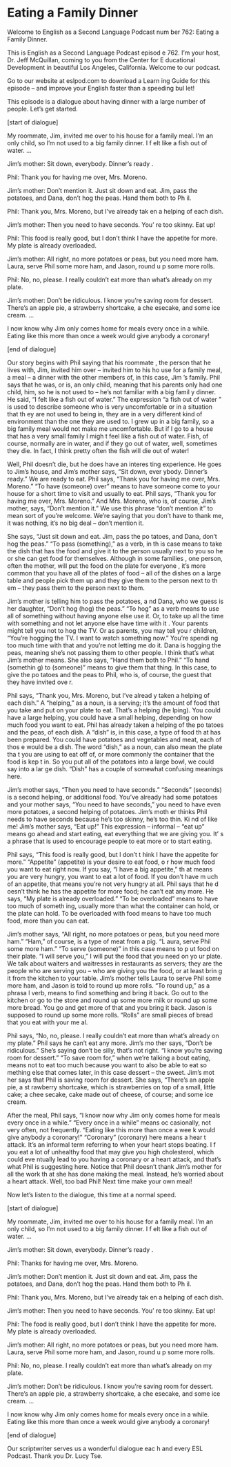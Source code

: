 # Eating a Family Dinner

Welcome to English as a Second Language Podcast num ber 762: Eating a Family Dinner.

This is English as a Second Language Podcast episod e 762.  I’m your host, Dr. Jeff McQuillan, coming to you from the Center for E ducational Development in beautiful Los Angeles, California.  Welcome to our podcast.

Go to our website at eslpod.com to download a Learn ing Guide for this episode – and improve your English faster than a speeding bul let!

This episode is a dialogue about having dinner with  a large number of people. Let’s get started.

[start of dialogue]

My roommate, Jim, invited me over to his house for a family meal.  I’m an only child, so I’m not used to a big family dinner.  I f elt like a fish out of water. …

Jim’s mother:  Sit down, everybody.  Dinner’s ready .

Phil:  Thank you for having me over, Mrs. Moreno.

Jim’s mother:  Don’t mention it.  Just sit down and  eat.  Jim, pass the potatoes, and Dana, don’t hog the peas.  Hand them both to Ph il.

Phil:  Thank you, Mrs. Moreno, but I’ve already tak en a helping of each dish.

Jim’s mother:  Then you need to have seconds.  You’ re too skinny.  Eat up!

Phil:  This food is really good, but I don’t think I have the appetite for more.  My plate is already overloaded.

Jim’s mother:  All right, no more potatoes or peas,  but you need more ham. Laura, serve Phil some more ham, and Jason, round u p some more rolls.

Phil:  No, no, please.  I really couldn’t eat more than what’s already on my plate.

Jim’s mother:  Don’t be ridiculous.  I know you’re saving room for dessert. There’s an apple pie, a strawberry shortcake, a che esecake, and some ice cream. …

I now know why Jim only comes home for meals every once in a while.  Eating like this more than once a week would give anybody a coronary!

[end of dialogue]

Our story begins with Phil saying that his roommate , the person that he lives with, Jim, invited him over – invited him to his ho use for a family meal, a meal – a dinner with the other members of, in this case, Jim ’s family.  Phil says that he was, or is, an only child, meaning that his parents  only had one child, him, so he is not used to – he’s not familiar with a big famil y dinner.  He said, “I felt like a fish out of water.”  The expression “a fish out of water ” is used to describe someone who is very uncomfortable or in a situation that th ey are not used to being in, they are in a very different kind of environment than the one they are used to.  I grew up in a big family, so a big family meal would not make me uncomfortable.  But if I go to a house that has a very small family I migh t feel like a fish out of water. Fish, of course, normally are in water, and if they  go out of water, well, sometimes they die.  In fact, I think pretty often the fish will die out of water!

Well, Phil doesn’t die, but he does have an interes ting experience.  He goes to Jim’s house, and Jim’s mother says, “Sit down, ever ybody.  Dinner’s ready.”  We are ready to eat.  Phil says, “Thank you for having  me over, Mrs. Moreno.”  “To have (someone) over” means to have someone come to your house for a short time to visit and usually to eat.  Phil says, “Thank you for having me over, Mrs. Moreno.”  And Mrs. Moreno, who is, of course, Jim’s  mother, says, “Don’t mention it.”  We use this phrase “don’t mention it”  to mean sort of you’re welcome.  We’re saying that you don’t have to thank  me, it was nothing, it’s no big deal – don’t mention it.

She says, “Just sit down and eat.  Jim, pass the po tatoes, and Dana, don’t hog the peas.”  “To pass (something),” as a verb, in th is case means to take the dish that has the food and give it to the person usually  next to you so he or she can get food for themselves.  Although in some families , one person, often the mother, will put the food on the plate for everyone , it’s more common that you have all of the plates of food – all of the dishes on a large table and people pick them up and they give them to the person next to th em – they pass them to the person next to them.

Jim’s mother is telling him to pass the potatoes, a nd Dana, who we guess is her daughter, “Don’t hog (hog) the peas.”  “To hog” as a verb means to use all of something without having anyone else use it.  Or, to take up all the time with something and not let anyone else have time with it .  Your parents might tell you not to hog the TV.  Or as parents, you may tell you r children, “You’re hogging the TV.  I want to watch something now.”  You’re spendi ng too much time with that and you’re not letting me do it.  Dana is hogging the peas, meaning she’s not passing them to other people.  I think that’s what Jim’s mother means.  She also says, “Hand them both to Phil.”  “To hand (somethin g) to (someone)” means to give them that thing.  In this case, to give the po tatoes and the peas to Phil, who is, of course, the guest that they have invited ove r.

Phil says, “Thank you, Mrs. Moreno, but I’ve alread y taken a helping of each dish.”  A “helping,” as a noun, is a serving; it’s the amount of food that you take and put on your plate to eat.  That’s a helping (he lping).  You could have a large helping, you could have a small helping, depending on how much food you want to eat.  Phil has already taken a helping of the po tatoes and the peas, of each dish.  A “dish” is, in this case, a type of food th at has been prepared.  You could have potatoes and vegetables and meat, each of thos e would be a dish.  The word “dish,” as a noun, can also mean the plate tha t you are using to eat off of, or more commonly the container that the food is kep t in.  So you put all of the potatoes into a large bowl, we could say into a lar ge dish.  “Dish” has a couple of somewhat confusing meanings here.

Jim’s mother says, “Then you need to have seconds.”   “Seconds” (seconds) is a second helping, or additional food.  You’ve already  had some potatoes and your mother says, “You need to have seconds,” you need to have even more potatoes, a second helping of potatoes.  Jim’s moth er thinks Phil needs to have seconds because he’s too skinny, he’s too thin.  Ki nd of like me!  Jim’s mother says, “Eat up!”  This expression – informal – “eat up” means go ahead and start eating, eat everything that we are giving you.  It’ s a phrase that is used to encourage people to eat more or to start eating.

Phil says, “This food is really good, but I don’t t hink I have the appetite for more.” “Appetite” (appetite) is your desire to eat food, o r how much food you want to eat right now.  If you say, “I have a big appetite,” th at means you are very hungry, you want to eat a lot of food.  If you don’t have m uch of an appetite, that means you’re not very hungry at all.  Phil says that he d oesn’t think he has the appetite for more food; he can’t eat any more.  He says, “My  plate is already overloaded.” “To be overloaded” means to have too much of someth ing, usually more than what the container can hold, or the plate can hold.   To be overloaded with food means to have too much food, more than you can eat.

 Jim’s mother says, “All right, no more potatoes or peas, but you need more ham.” “Ham,” of course, is a type of meat from a pig.  “L aura, serve Phil some more ham.”  “To serve (someone)” in this case means to p ut food on their plate.  “I will serve you,” I will put the food that you need on yo ur plate.  We talk about waiters and waitresses in restaurants as servers; they are the people who are serving you – who are giving you the food, or at least brin g it from the kitchen to your table.  Jim’s mother tells Laura to serve Phil some  more ham, and Jason is told to round up more rolls.  “To round up,” as a phrasa l verb, means to find something and bring it back.  Go out to the kitchen  or go to the store and round up some more milk or round up some more bread.  You  go and get more of that and you bring it back.  Jason is supposed to round up some more rolls.  “Rolls” are small pieces of bread that you eat with your me al.

Phil says, “No, no, please.  I really couldn’t eat more than what’s already on my plate.”  Phil says he can’t eat any more.  Jim’s mo ther says, “Don’t be ridiculous.” She’s saying don’t be silly, that’s not right.  “I know you’re saving room for dessert.”  “To save room for,” when we’re talking a bout eating, means not to eat too much because you want to also be able to eat so mething else that comes later, in this case dessert – the sweet.  Jim’s mot her says that Phil is saving room for dessert.  She says, “There’s an apple pie, a st rawberry shortcake, which is strawberries on top of a small, little cake; a chee secake, cake made out of cheese, of course; and some ice cream.

After the meal, Phil says, “I know now why Jim only  comes home for meals every once in a while.”  “Every once in a while” means oc casionally, not very often, not frequently.  “Eating like this more than once a wee k would give anybody a coronary!”  “Coronary” (coronary) here means a hear t attack.  It’s an informal term referring to when your heart stops beating.  I f you eat a lot of unhealthy food that may give you high cholesterol, which could eve ntually lead to you having a coronary or a heart attack, and that’s what Phil is  suggesting here.  Notice that Phil doesn’t thank Jim’s mother for all the work th at she has done making the meal.  Instead, he’s worried about a heart attack.  Well, too bad Phil!  Next time make your own meal!

Now let’s listen to the dialogue, this time at a normal speed.

[start of dialogue]

My roommate, Jim, invited me over to his house for a family meal.  I’m an only child, so I’m not used to a big family dinner.  I f elt like a fish out of water. …

 Jim’s mother:  Sit down, everybody.  Dinner’s ready .

Phil:  Thanks for having me over, Mrs. Moreno.

Jim’s mother:  Don’t mention it.  Just sit down and  eat.  Jim, pass the potatoes, and Dana, don’t hog the peas.  Hand them both to Ph il.

Phil:  Thank you, Mrs. Moreno, but I’ve already tak en a helping of each dish.

Jim’s mother:  Then you need to have seconds.  You’ re too skinny.  Eat up!

Phil:  The food is really good, but I don’t think I  have the appetite for more.  My plate is already overloaded.

Jim’s mother:  All right, no more potatoes or peas,  but you need more ham. Laura, serve Phil some more ham, and Jason, round u p some more rolls.

Phil:  No, no, please.  I really couldn’t eat more than what’s already on my plate.

Jim’s mother:  Don’t be ridiculous.  I know you’re saving room for dessert. There’s an apple pie, a strawberry shortcake, a che esecake, and some ice cream. …

I now know why Jim only comes home for meals every once in a while.  Eating like this more than once a week would give anybody a coronary!

[end of dialogue]

Our scriptwriter serves us a wonderful dialogue eac h and every ESL Podcast. Thank you Dr. Lucy Tse.





